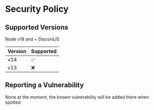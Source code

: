 # Security Policy

## Supported Versions

Node v18 and + 
DiscordJS

| Version | Supported          |
| ------- | ------------------ |
| v14     | :white_check_mark: |
| v13     | :x:                |

## Reporting a Vulnerability

None at the moment, the known vulnerability will be added there when spotted
